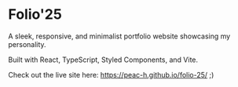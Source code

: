 # Folio'25
A sleek, responsive, and minimalist portfolio website showcasing my personality. 

Built with React, TypeScript, Styled Components, and Vite.

Check out the live site here: https://peac-h.github.io/folio-25/ ;)
